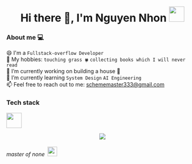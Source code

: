 <h1 align="center">
  Hi there 👋, I'm Nguyen Nhon <img src="https://cultofthepartyparrot.com/parrots/hd/githubparrot.gif" width="40" height="40"/>
</h1>

### About me  💻


😄 I'm a `Fullstack-overflow Developer` \
👯 My hobbies: `touching grass 🍀` `collecting books which I will never read` \
📝 I’m currently working on building a house 🏡 \
🔭 I’m currently learning `System Design` `AI Engineering` \
📫 Feel free to reach out to me: schememaster333@gmail.com



### Tech stack


<img src="https://user-images.githubusercontent.com/74038190/212284087-bbe7e430-757e-4901-90bf-4cd2ce3e1852.gif" width="40">

<p align="center">
  <a href="https://skillicons.dev">
    <img src="https://skillicons.dev/icons?i=tailwind,threejs,javascript,typescript,nodejs,nestjs,react,next,vue,python,fastapi,java,spring,php,laravel,mongodb,postgresql,mysql,redis,rabbitmq,kafka,git,githubactions,aws,terraform,kubernetes,docker,linux,bash,arch,neovim" />
  </a>
</p>
<h6 align="left">master of none &nbsp;<img src="https://cultofthepartyparrot.com/parrots/hd/hypnoparrotlight.gif" width="25" height="25" />
</h6>
